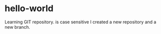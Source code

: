 # hello-world
Learning GIT repository.
is case sensitive
I created a new repository and a new branch.
